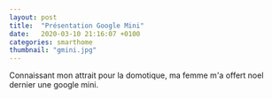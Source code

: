 ```yaml
---
layout: post
title:  "Présentation Google Mini"
date:   2020-03-10 21:16:07 +0100
categories: smarthome
thumbnail: "gmini.jpg"
---
```

Connaissant mon attrait pour la domotique, ma femme m'a offert noel dernier une google mini.

 [jekyll-talk]: https://talk.jekyllrb.com/
